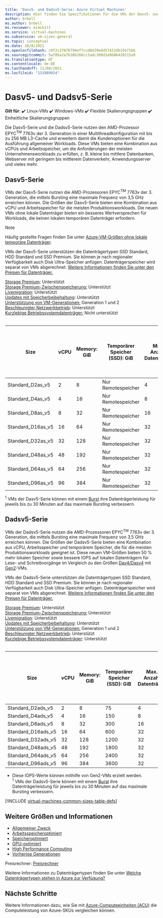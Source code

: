 ```yaml
---
title: 'Dasv5- und Dadsv5-Serie: Azure Virtual Machines'
description: Hier finden Sie Spezifikationen für die VMs der Dasv5- und Dadsv5-Serie.
author: brbell
ms.author: brbell
ms.reviewer: mimckitt
ms.service: virtual-machines
ms.subservice: vm-sizes-general
ms.topic: conceptual
ms.date: 10/8/2021
ms.openlocfilehash: c9f2c270f8794effccd8439edd57422db15b71b6
ms.sourcegitcommit: 5af89a2a7b38b266cc3adc389d3a9606420215a9
ms.translationtype: HT
ms.contentlocale: de-DE
ms.lasthandoff: 11/08/2021
ms.locfileid: "131989924"
---
```

# <a name="dasv5-and-dadsv5-series"></a>Dasv5- und Dadsv5-Serie

**Gilt für**: :heavy_check_mark: Linux-VMs :heavy_check_mark: Windows-VMs :heavy_check_mark: Flexible Skalierungsgruppen :heavy_check_mark: Einheitliche Skalierungsgruppen

Die Dasv5-Serie und die Dadsv5-Serie nutzen den AMD-Prozessor EPYC<sup>TM</sup> 7763v der 3. Generation in einer Multithreadkonfiguration mit bis zu 256 MB L3-Cache und erweitern damit die Kundenoptionen für die Ausführung allgemeiner Workloads. Diese VMs bieten eine Kombination aus vCPUs und Arbeitsspeicher, um die Anforderungen der meisten Unternehmensworkloads zu erfüllen, z. B. kleine bis mittlere Datenbanken, Webserver mit geringem bis mittlerem Datenverkehr, Anwendungsserver und vieles mehr.

## <a name="dasv5-series"></a>Dasv5-Serie

VMs der Dasv5-Serie nutzen die AMD-Prozessoren EPYC<sup>TM</sup> 7763v der 3. Generation, die mittels Bursting eine maximale Frequenz von 3,5 GHz erreichen können. Die Größen der Dasv5-Serie bieten eine Kombination aus vCPU und Arbeitsspeicher für die meisten Produktionsworkloads. Die neuen VMs ohne lokale Datenträger bieten ein besseres Wertversprechen für Workloads, die keinen lokalen temporären Datenträger erfordern.

> [!NOTE]
> Häufig gestellte Fragen finden Sie unter [Azure-VM-Größen ohne lokale temporäre Datenträger](azure-vms-no-temp-disk.yml).

VMs der Dasv5-Serie unterstützen die Datenträgertypen SSD Standard, HDD Standard und SSD Premium. Sie können je nach regionaler Verfügbarkeit auch Disk Ultra-Speicher anfügen. Datenträgerspeicher wird separat von VMs abgerechnet. [Weitere Informationen finden Sie unter den Preisen für Datenträger.](https://azure.microsoft.com/pricing/details/managed-disks/)

[Storage Premium](premium-storage-performance.md): Unterstützt <br>
[Storage Premium-Zwischenspeicherung:](premium-storage-performance.md) Unterstützt <br>
[Livemigration](maintenance-and-updates.md): Unterstützt <br>
[Updates mit Speicherbeibehaltung](maintenance-and-updates.md): Unterstützt <br>
[Unterstützung von VM-Generationen:](generation-2.md) Generation 1 und 2 <br>
[Beschleunigter Netzwerkbetrieb](../virtual-network/create-vm-accelerated-networking-cli.md): Unterstützt <br>
[Kurzlebige Betriebssystemdatenträger:](ephemeral-os-disks.md) Nicht unterstützt <br><br>

| Size | vCPU | Memory: GiB | Temporärer Speicher (SSD): GiB | Max. Anzahl Datenträger | Maximaler Durchsatz des Datenträgers ohne Cache: IOPS/MBit/s | Durchsatz des Datenträgers mit maximalem Burst ohne Cache: IOPS/MBit/s<sup>1</sup> | Maximale Anzahl NICs | Max. Netzwerkbandbreite (MBit/s) |
|---|---|---|---|---|---|---|---|---|
| Standard_D2as_v5  | 2  | 8   | Nur Remotespeicher | 4  | 3\.750/82    | 10.000/600   | 2 | 12500  |
| Standard_D4as_v5  | 4  | 16  | Nur Remotespeicher | 8  | 6\.400/144   | 20.000/600   | 2 | 12500  |
| Standard_D8as_v5  | 8  | 32  | Nur Remotespeicher | 16 | 12.800/200  | 20.000/600   | 4 | 12500  |
| Standard_D16as_v5 | 16 | 64  | Nur Remotespeicher | 32 | 25600/384  | 40.000/800   | 8 | 12500 |
| Standard_D32as_v5 | 32 | 128 | Nur Remotespeicher | 32 | 51200/768  | 80.000/1.600  | 8 | 16000 |
| Standard_D48as_v5 | 48 | 192 | Nur Remotespeicher | 32 | 76800/1152 | 80.000/2.000  | 8 | 24.000 |
| Standard_D64as_v5 | 64 | 256 | Nur Remotespeicher | 32 | 80000/1200 | 80.000/2.000  | 8 | 32000 |
| Standard_D96as_v5 | 96 | 384 | Nur Remotespeicher | 32 | 80.000/1.600 | 80.000/2.000  | 8 | 40.000 |


<sup>1</sup> VMs der Dasv5-Serie können mit einem [Burst](disk-bursting.md) ihre Datenträgerleistung für jeweils bis zu 30 Minuten auf das maximale Bursting verbessern.


## <a name="dadsv5-series"></a>Dadsv5-Serie

VMs der Dadsv5-Serie nutzen die AMD-Prozessoren EPYC<sup>TM</sup> 7763v der 3. Generation, die mittels Bursting eine maximale Frequenz von 3,5 GHz erreichen können. Die Größen der Dadsv5-Serie bieten eine Kombination aus vCPU, Arbeitsspeicher und temporärem Speicher, die für die meisten Produktionsworkloads geeignet ist. Diese neuen VM-Größen bieten 50 % mehr lokalen Speicher sowie bessere IOPS auf lokalen Datenträgern für Lese- und Schreibvorgänge im Vergleich zu den Größen [Dav4/Dasv4](dav4-dasv4-series.md) mit [Gen2](generation-2.md)-VMs.

VMs der Dadsv5-Serie unterstützen die Datenträgertypen SSD Standard, HDD Standard und SSD Premium. Sie können je nach regionaler Verfügbarkeit auch Disk Ultra-Speicher anfügen. Datenträgerspeicher wird separat von VMs abgerechnet. [Weitere Informationen finden Sie unter den Preisen für Datenträger.](https://azure.microsoft.com/pricing/details/managed-disks/)


[Storage Premium](premium-storage-performance.md): Unterstützt <br>
[Storage Premium-Zwischenspeicherung:](premium-storage-performance.md) Unterstützt <br>
[Livemigration](maintenance-and-updates.md): Unterstützt <br>
[Updates mit Speicherbeibehaltung](maintenance-and-updates.md): Unterstützt <br>
[Unterstützung von VM-Generationen:](generation-2.md) Generation 1 und 2 <br>
[Beschleunigter Netzwerkbetrieb](../virtual-network/create-vm-accelerated-networking-cli.md): Unterstützt <br>
[Kurzlebige Betriebssystemdatenträger](ephemeral-os-disks.md): Unterstützt <br><br>

| Size | vCPU | Memory: GiB | Temporärer Speicher (SSD): GiB | Max. Anzahl Datenträger | Maximaler temporärer Speicherdurchsatz: IOPS/MB/s | Maximaler Durchsatz des Datenträgers ohne Cache: IOPS/MBit/s | Durchsatz des Datenträgers mit maximalem Burst ohne Cache: IOPS/MBit/s<sup>1</sup> | Maximale Anzahl NICs | Max. Netzwerkbandbreite (MBit/s) |
|---|---|---|---|---|---|---|---|---|---|
| Standard_D2ads_v5  | 2  | 8   | 75   | 4  | 9\.000/125    | 3\.750/82    | 10.000/600  | 2 | 12500  |
| Standard_D4ads_v5  | 4  | 16  | 150  | 8  | 19.000/250   | 6\.400/144   | 20.000/600  | 2 | 12500  |
| Standard_D8ads_v5  | 8  | 32  | 300  | 16 | 38.000/500   | 12.800/200  | 20.000/600  | 4 | 12500  |
| Standard_D16ads_v5 | 16 | 64  | 600  | 32 | 75.000/1.000  | 25600/384  | 40.000/800  | 8 | 12500 |
| Standard_D32ads_v5 | 32 | 128 | 1200 | 32 | 150.000/2.000 | 51200/768  | 80.000/1.000 | 8 | 16000 |
| Standard_D48ads_v5 | 48 | 192 | 1800 | 32 | 225.000/3.000 | 76800/1152 | 80.000/200 | 8 | 24.000 |
| Standard_D64ads_v5 | 64 | 256 | 2400 | 32 | 300.000/4.000 | 80000/1200 | 80.000/2.000 | 8 | 32000 |
| Standard_D96ads_v5 | 96 | 384 | 3600 | 32 | 450.000/4.000 | 80.000/1.600 | 80.000/2.000 | 8 | 40.000 |

* Diese IOPS-Werte können mithilfe von Gen2-VMs erzielt werden.<br>
<sup>1</sup> VMs der Dadsv5-Serie können mit einem [Burst](disk-bursting.md) ihre Datenträgerleistung für jeweils bis zu 30 Minuten auf das maximale Bursting verbessern.


[!INCLUDE [virtual-machines-common-sizes-table-defs](../../includes/virtual-machines-common-sizes-table-defs.md)]

## <a name="other-sizes-and-information"></a>Weitere Größen und Informationen

- [Allgemeiner Zweck](sizes-general.md)
- [Arbeitsspeicheroptimiert](sizes-memory.md)
- [Speicheroptimiert](sizes-storage.md)
- [GPU-optimiert](sizes-gpu.md)
- [High Performance Computing](sizes-hpc.md)
- [Vorherige Generationen](sizes-previous-gen.md)

Preisrechner: [Preisrechner](https://azure.microsoft.com/pricing/calculator/)

Weitere Informationen zu Datenträgertypen finden Sie unter [Welche Datenträgertypen stehen in Azure zur Verfügung?](disks-types.md)

## <a name="next-steps"></a>Nächste Schritte

Weitere Informationen dazu, wie Sie mit [Azure-Computeeinheiten (ACU)](acu.md) die Computeleistung von Azure-SKUs vergleichen können.
